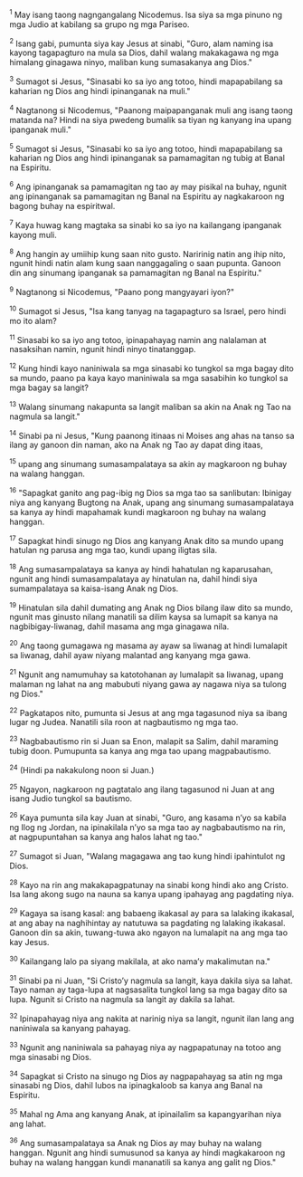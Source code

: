 <sup>1</sup>
May isang taong nagngangalang Nicodemus. Isa siya sa mga pinuno ng mga Judio at kabilang sa grupo ng mga Pariseo. 

<sup>2</sup>
Isang gabi, pumunta siya kay Jesus at sinabi, "Guro, alam naming isa kayong tagapagturo na mula sa Dios, dahil walang makakagawa ng mga himalang ginagawa ninyo, maliban kung sumasakanya ang Dios." 

<sup>3</sup>
Sumagot si Jesus, "Sinasabi ko sa iyo ang totoo, hindi mapapabilang sa kaharian ng Dios ang hindi ipinanganak na muli." 

<sup>4</sup>
Nagtanong si Nicodemus, "Paanong maipapanganak muli ang isang taong matanda na? Hindi na siya pwedeng bumalik sa tiyan ng kanyang ina upang ipanganak muli." 

<sup>5</sup>
Sumagot si Jesus, "Sinasabi ko sa iyo ang totoo, hindi mapapabilang sa kaharian ng Dios ang hindi ipinanganak sa pamamagitan ng tubig at Banal na Espiritu. 

<sup>6</sup>
Ang ipinanganak sa pamamagitan ng tao ay may pisikal na buhay, ngunit ang ipinanganak sa pamamagitan ng Banal na Espiritu ay nagkakaroon ng bagong buhay na espiritwal. 

<sup>7</sup>
Kaya huwag kang magtaka sa sinabi ko sa iyo na kailangang ipanganak kayong muli. 

<sup>8</sup>
Ang hangin ay umiihip kung saan nito gusto. Naririnig natin ang ihip nito, ngunit hindi natin alam kung saan nanggagaling o saan pupunta. Ganoon din ang sinumang ipanganak sa pamamagitan ng Banal na Espiritu." 

<sup>9</sup>
Nagtanong si Nicodemus, "Paano pong mangyayari iyon?" 

<sup>10</sup>
Sumagot si Jesus, "Isa kang tanyag na tagapagturo sa Israel, pero hindi mo ito alam? 

<sup>11</sup>
Sinasabi ko sa iyo ang totoo, ipinapahayag namin ang nalalaman at nasaksihan namin, ngunit hindi ninyo tinatanggap. 

<sup>12</sup>
Kung hindi kayo naniniwala sa mga sinasabi ko tungkol sa mga bagay dito sa mundo, paano pa kaya kayo maniniwala sa mga sasabihin ko tungkol sa mga bagay sa langit? 

<sup>13</sup>
Walang sinumang nakapunta sa langit maliban sa akin na Anak ng Tao na nagmula sa langit." 

<sup>14</sup>
Sinabi pa ni Jesus, "Kung paanong itinaas ni Moises ang ahas na tanso sa ilang ay ganoon din naman, ako na Anak ng Tao ay dapat ding itaas, 

<sup>15</sup>
upang ang sinumang sumasampalataya sa akin ay magkaroon ng buhay na walang hanggan. 

<sup>16</sup>
"Sapagkat ganito ang pag-ibig ng Dios sa mga tao sa sanlibutan: Ibinigay niya ang kanyang Bugtong na Anak, upang ang sinumang sumasampalataya sa kanya ay hindi mapahamak kundi magkaroon ng buhay na walang hanggan. 

<sup>17</sup>
Sapagkat hindi sinugo ng Dios ang kanyang Anak dito sa mundo upang hatulan ng parusa ang mga tao, kundi upang iligtas sila. 

<sup>18</sup>
Ang sumasampalataya sa kanya ay hindi hahatulan ng kaparusahan, ngunit ang hindi sumasampalataya ay hinatulan na, dahil hindi siya sumampalataya sa kaisa-isang Anak ng Dios. 

<sup>19</sup>
Hinatulan sila dahil dumating ang Anak ng Dios bilang ilaw dito sa mundo, ngunit mas ginusto nilang manatili sa dilim kaysa sa lumapit sa kanya na nagbibigay-liwanag, dahil masama ang mga ginagawa nila. 

<sup>20</sup>
Ang taong gumagawa ng masama ay ayaw sa liwanag at hindi lumalapit sa liwanag, dahil ayaw niyang malantad ang kanyang mga gawa. 

<sup>21</sup>
Ngunit ang namumuhay sa katotohanan ay lumalapit sa liwanag, upang malaman ng lahat na ang mabubuti niyang gawa ay nagawa niya sa tulong ng Dios." 

<sup>22</sup>
Pagkatapos nito, pumunta si Jesus at ang mga tagasunod niya sa ibang lugar ng Judea. Nanatili sila roon at nagbautismo ng mga tao. 

<sup>23</sup>
Nagbabautismo rin si Juan sa Enon, malapit sa Salim, dahil maraming tubig doon. Pumupunta sa kanya ang mga tao upang magpabautismo. 

<sup>24</sup>
(Hindi pa nakakulong noon si Juan.) 

<sup>25</sup>
Ngayon, nagkaroon ng pagtatalo ang ilang tagasunod ni Juan at ang isang Judio tungkol sa bautismo. 

<sup>26</sup>
Kaya pumunta sila kay Juan at sinabi, "Guro, ang kasama nʼyo sa kabila ng Ilog ng Jordan, na ipinakilala nʼyo sa mga tao ay nagbabautismo na rin, at nagpupuntahan sa kanya ang halos lahat ng tao." 

<sup>27</sup>
Sumagot si Juan, "Walang magagawa ang tao kung hindi ipahintulot ng Dios. 

<sup>28</sup>
Kayo na rin ang makakapagpatunay na sinabi kong hindi ako ang Cristo. Isa lang akong sugo na nauna sa kanya upang ipahayag ang pagdating niya. 

<sup>29</sup>
Kagaya sa isang kasal: ang babaeng ikakasal ay para sa lalaking ikakasal, at ang abay na naghihintay ay natutuwa sa pagdating ng lalaking ikakasal. Ganoon din sa akin, tuwang-tuwa ako ngayon na lumalapit na ang mga tao kay Jesus. 

<sup>30</sup>
Kailangang lalo pa siyang makilala, at ako namaʼy makalimutan na." 

<sup>31</sup>
Sinabi pa ni Juan, "Si Cristoʼy nagmula sa langit, kaya dakila siya sa lahat. Tayo naman ay taga-lupa at nagsasalita tungkol lang sa mga bagay dito sa lupa. Ngunit si Cristo na nagmula sa langit ay dakila sa lahat. 

<sup>32</sup>
Ipinapahayag niya ang nakita at narinig niya sa langit, ngunit ilan lang ang naniniwala sa kanyang pahayag. 

<sup>33</sup>
Ngunit ang naniniwala sa pahayag niya ay nagpapatunay na totoo ang mga sinasabi ng Dios. 

<sup>34</sup>
Sapagkat si Cristo na sinugo ng Dios ay nagpapahayag sa atin ng mga sinasabi ng Dios, dahil lubos na ipinagkaloob sa kanya ang Banal na Espiritu. 

<sup>35</sup>
Mahal ng Ama ang kanyang Anak, at ipinailalim sa kapangyarihan niya ang lahat. 

<sup>36</sup>
Ang sumasampalataya sa Anak ng Dios ay may buhay na walang hanggan. Ngunit ang hindi sumusunod sa kanya ay hindi magkakaroon ng buhay na walang hanggan kundi mananatili sa kanya ang galit ng Dios."